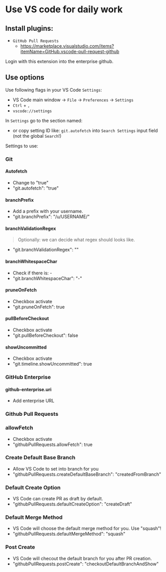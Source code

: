# Use VS code for daily work


## Install plugins:

- `GitHub Pull Requests` 
  - https://marketplace.visualstudio.com/items?itemName=GitHub.vscode-pull-request-github

Login with this extension into the enterprise github.

## Use options

Use following flags in your VS Code `Settings`:

- VS Code main window -> `File` -> `Preferences` -> `Settings`
- `Ctrl` + `,`
- `vscode://settings`

In `Settings` go to the section named:

- or copy setting ID like: `git.autofetch` into `Search Settings` input field (not the global `Search`!)

Settings to use:

### Git

#### Autofetch

- Change to "true"
- "git.autofetch": "true"

#### branchPrefix

- Add a prefix with your username.
- "git.branchPrefix": "/u/USERNAME/"

#### branchValidationRegex

> Optionally: we can decide what regex should looks like.

- "git.branchValidationRegex": ""

#### branchWhitespaceChar

- Check if there is: -
- "git.branchWhitespaceChar": "-"

#### pruneOnFetch

- Checkbox activate
- "git.pruneOnFetch": true


#### pullBeforeCheckout

- Checkbox activate
- "git.pullBeforeCheckout": false

#### showUncommitted

- Checkbox activate
- "git.timeline.showUncommitted": true

### GitHub Enterprise


#### github-enterprise.uri

- Add enterprise URL

### Github Pull Requests


### allowFetch

- Checkbox activate
- "githubPullRequests.allowFetch": true

### Create Default Base Branch

- Allow VS Code to set into branch for you
- "githubPullRequests.createDefaultBaseBranch": "createdFromBranch"

### Default Create Option

- VS Code can create PR as draft by default.
- "githubPullRequests.defaultCreateOption": "createDraft"

### Default Merge Method

- VS Code will choose the default merge method for you. Use "squash"!
- "githubPullRequests.defaultMergeMethod": "squash"

### Post Create

- VS Code will checout the default branch for you after PR creation.
- "githubPullRequests.postCreate": "checkoutDefaultBranchAndShow"